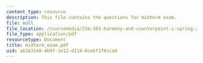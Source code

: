 ```yaml
---
content_type: resource
description: This file contains the questions for midterm exam.
file: null
file_location: /coursemedia/21m-301-harmony-and-counterpoint-i-spring-2005/a61b31e04b9f1e12d1146cebf1f8ccad_midterm_exam.pdf
file_type: application/pdf
resourcetype: Document
title: midterm_exam.pdf
uid: a61b31e0-4b9f-1e12-d114-6cebf1f8ccad
---
```

